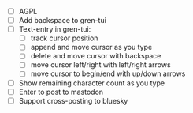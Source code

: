 - [ ] AGPL
- [ ] Add backspace to gren-tui
- [ ] Text-entry in gren-tui:
  - [ ] track cursor position
  - [ ] append and move cursor as you type
  - [ ] delete and move cursor with backspace
  - [ ] move cursor left/right with left/right arrows
  - [ ] move cursor to begin/end with up/down arrows
- [ ] Show remaining character count as you type
- [ ] Enter to post to mastodon
- [ ] Support cross-posting to bluesky
